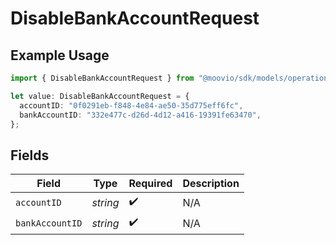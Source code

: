 # DisableBankAccountRequest

## Example Usage

```typescript
import { DisableBankAccountRequest } from "@moovio/sdk/models/operations";

let value: DisableBankAccountRequest = {
  accountID: "0f0291eb-f848-4e84-ae50-35d775eff6fc",
  bankAccountID: "332e477c-d26d-4d12-a416-19391fe63470",
};
```

## Fields

| Field              | Type               | Required           | Description        |
| ------------------ | ------------------ | ------------------ | ------------------ |
| `accountID`        | *string*           | :heavy_check_mark: | N/A                |
| `bankAccountID`    | *string*           | :heavy_check_mark: | N/A                |